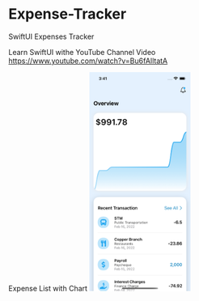 # Expense-Tracker
 SwiftUI Expenses Tracker

Learn SwiftUI withe YouTube Channel Video 
https://www.youtube.com/watch?v=Bu6fAlltatA

Expense List with Chart
<img src="https://raw.githubusercontent.com/xiaoyuanlv/Expense-Tracker/main/Simulator%20Screen%20Shot%20-%20iPhone%2013%20-%202022-05-23%20at%2015.41.39.png" width="200px" height="auto" />
          
          
          
          
